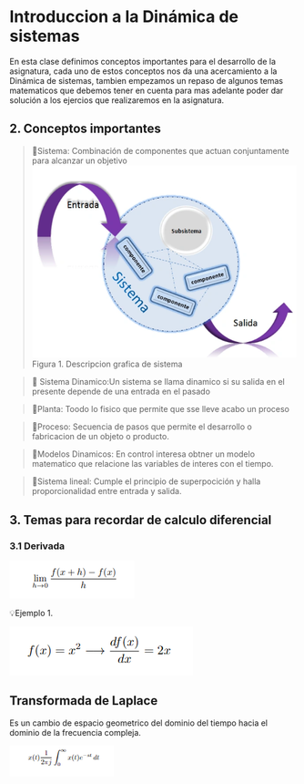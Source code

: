 # Introduccion a la Dinámica de sistemas 
En esta clase definimos conceptos importantes para el desarrollo de la asignatura, cada uno de estos conceptos nos da una acercamiento a la Dinámica de sistemas, tambien empezamos un repaso de algunos temas matematicos que debemos tener en cuenta para mas adelante poder dar solución a los ejercios que realizaremos en la asignatura. 
## 2. Conceptos importantes 
>🔑Sistema: Combinación de componentes que actuan conjuntamente para alcanzar un objetivo
![Sistema](https://github.com/diegavila00/Apuntes/blob/main/TP/sistema.png)
Figura 1. Descripcion grafica de sistema 

>🔑 Sistema Dinamico:Un sistema se llama dinamico si su salida en el presente depende de una entrada en el pasado

>🔑Planta: Toodo lo fisico que permite que sse lleve acabo un proceso

>🔑Proceso: Secuencia de pasos que permite el desarrollo o fabricacion de un objeto o producto.

>🔑Modelos Dinamicos: En control interesa  obtner un modelo matematico que relacione las variables de interes con el tiempo.

>🔑Sistema lineal: Cumple el principio de superpocición y halla proporcionalidad entre entrada y salida.

## 3. Temas para recordar de calculo diferencial  
### 3.1 Derivada  

![Formula General de la derivada](https://github.com/diegavila00/Apuntes/blob/main/TP/derivada.png)


💡Ejemplo 1. 

![Derivada](https://github.com/diegavila00/Apuntes/blob/main/TP/solucion.png)

## Transformada de Laplace 
Es un cambio de espacio geometrico del dominio del tiempo hacia el dominio de la frecuencia compleja.

![Formula transformada de Laplace](https://github.com/diegavila00/Apuntes/blob/main/TP/Laplace.png)





